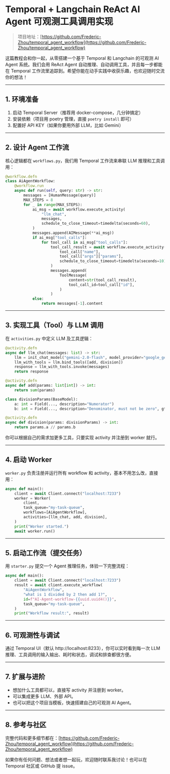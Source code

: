 
# Temporal + Langchain ReAct AI Agent 可观测工具调用实现

> 项目地址：[https://github.com/Frederic-Zhou/temporal_agent_workflow](https://github.com/Frederic-Zhou/temporal_agent_workflow)

这篇教程会和你一起，从零搭建一个基于 Temporal 和 Langchain 的可观测 AI Agent 系统。我们会用 ReAct Agent 自动推理、自动调用工具，并且每一步都能在 Temporal 工作流里追踪到。希望你能在动手实践中收获乐趣，也欢迎随时交流你的想法！

---

## 1. 环境准备

1. 启动 Temporal Server（推荐用 docker-compose，几分钟搞定）
2. 安装依赖（项目用 poetry 管理，直接 `poetry install` 即可）
3. 配置好 API KEY（如果你要用外部 LLM，比如 Gemini）

---

## 2. 设计 Agent 工作流

核心逻辑都在 `workflows.py`，我们用 Temporal 工作流来串联 LLM 推理和工具调用：

```python
@workflow.defn
class AiAgentWorkflow:
    @workflow.run
    async def run(self, query: str) -> str:
        messages = [HumanMessage(query)]
        MAX_STEPS = 8
        for _ in range(MAX_STEPS):
            ai_msg = await workflow.execute_activity(
                "llm_chat",
                messages,
                schedule_to_close_timeout=timedelta(seconds=60),
            )
            messages.append(AIMessage(**ai_msg))
            if ai_msg["tool_calls"]:
                for tool_call in ai_msg["tool_calls"]:
                    tool_call_result = await workflow.execute_activity(
                        tool_call["name"],
                        tool_call["args"]["params"],
                        schedule_to_close_timeout=timedelta(seconds=10),
                    )
                    messages.append(
                        ToolMessage(
                            content=str(tool_call_result),
                            tool_call_id=tool_call["id"],
                        )
                    )
            else:
                return messages[-1].content
```

---

## 3. 实现工具（Tool）与 LLM 调用

在 `activities.py` 中定义 LLM 及工具逻辑：

```python
@activity.defn
async def llm_chat(messages: list) -> str:
    llm = init_chat_model("gemini-2.0-flash", model_provider="google_genai")
    llm_with_tools = llm.bind_tools([add, division])
    response = llm_with_tools.invoke(messages)
    return response

@activity.defn
async def add(params: list[int]) -> int:
    return sum(params)

class divisionParams(BaseModel):
    a: int = Field(..., description="Numerator")
    b: int = Field(..., description="Denominator, must not be zero", gt=0)

@activity.defn
async def division(params: divisionParams) -> int:
    return params.a // params.b
```

你可以根据自己的需求加更多工具，只要实现 activity 并注册到 worker 就行。

---

## 4. 启动 Worker

`worker.py` 负责注册并运行所有 workflow 和 activity，基本不用怎么改，直接用：

```python
async def main():
    client = await Client.connect("localhost:7233")
    worker = Worker(
        client,
        task_queue="my-task-queue",
        workflows=[AiAgentWorkflow],
        activities=[llm_chat, add, division],
    )
    print("Worker started.")
    await worker.run()
```

---

## 5. 启动工作流（提交任务）

用 `starter.py` 提交一个 Agent 推理任务，体验一下完整流程：

```python
async def main():
    client = await Client.connect("localhost:7233")
    result = await client.execute_workflow(
        "AiAgentWorkflow",
        "what is 1 divided by 2 then add 1?",
        id=f"AI-Agent-workflow-{{uuid.uuid4()}}",
        task_queue="my-task-queue",
    )
    print("Workflow result:", result)
```

---

## 6. 可观测性与调试

通过 Temporal UI（默认 http://localhost:8233），你可以实时看到每一次 LLM 推理、工具调用的输入输出、耗时和状态，调试和排查都很方便。

---

## 7. 扩展与进阶

- 想加什么工具都可以，直接写 activity 并注册到 worker。
- 可以集成更多 LLM、外部 API。
- 也可以把这个项目当模板，快速搭建自己的可观测 AI Agent。

---

## 8. 参考与社区

完整代码和更多细节都在：[https://github.com/Frederic-Zhou/temporal_agent_workflow](https://github.com/Frederic-Zhou/temporal_agent_workflow)

如果你有任何问题、想法或者想一起玩，欢迎随时联系我讨论！也可以在 Temporal 社区或 GitHub 提 issue。

